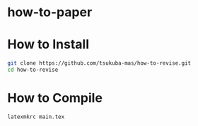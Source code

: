 # how-to-paper

# How to Install

```bash
git clone https://github.com/tsukuba-mas/how-to-revise.git
cd how-to-revise
```

# How to Compile

```bash
latexmkrc main.tex
```
